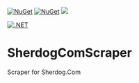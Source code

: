 [![NuGet](https://img.shields.io/nuget/v/SherdogComScraper.svg)](https://www.nuget.org/packages/SherdogComScraper) 
[![NuGet](https://img.shields.io/nuget/dt/SherdogComScraper.svg)](https://www.nuget.org/packages/SherdogComScraper)
![](https://vistr.dev/badge?repo=tomaszcekalo.SherdogComScraper)

[![.NET](https://github.com/tomaszcekalo/SherdogComScraper/actions/workflows/dotnet.yml/badge.svg)](https://github.com/tomaszcekalo/SherdogComScraper/actions/workflows/dotnet.yml)

# SherdogComScraper
Scraper for Sherdog.Com
